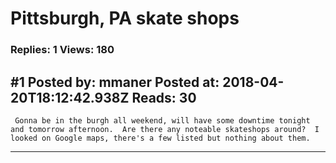 # Pittsburgh, PA skate shops

### Replies: 1 Views: 180

## \#1 Posted by: mmaner Posted at: 2018-04-20T18:12:42.938Z Reads: 30

```
 Gonna be in the burgh all weekend, will have some downtime tonight and tomorrow afternoon.  Are there any noteable skateshops around?  I looked on Google maps, there's a few listed but nothing about them.
```

---
